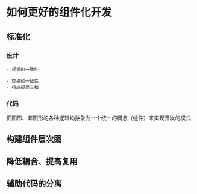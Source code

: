 # 如何更好的组件化开发

## 标准化
### 设计
    - 视觉的一致性

    - 交换的一致性
    - 行成规范文档
### 代码

把图形、非图形的各种逻辑均抽象为一个统一的概念（组件）来实现开发的模式
## 构建组件层次图

## 降低耦合、提高复用

## 辅助代码的分离